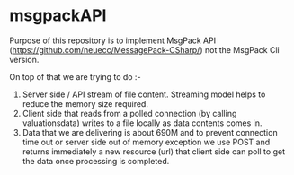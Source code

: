 # msgpackAPI

Purpose of this repository is to implement MsgPack API (https://github.com/neuecc/MessagePack-CSharp/) not the MsgPack Cli version. 

On top of that we are trying to do :-

1. Server side / API stream of file content. Streaming model helps to reduce the memory size required. 
2. Client side that reads from a polled connection (by calling valuationsdata) writes to a file locally as data contents comes in.
3. Data that we are delivering is about 690M and to prevent connection time out or server side out of memory exception we use POST 
and returns immediately a new resource (url) that client side can poll to get the data once processing is completed. 


